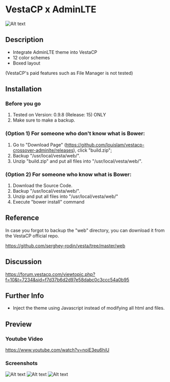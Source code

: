 # VestaCP x AdminLTE

![Alt text](https://louislam.net/blog/wp-content/uploads/2016/06/LOUISLAM-PC-000271.png)

## Description ##

- Integrate AdminLTE theme into VestaCP
- 12 color schemes
- Boxed layout

(VestaCP's paid features such as File Manager is not tested)


## Installation

### Before you go
1. Tested on Version: 0.9.8 (Release: 15) ONLY
2. Make sure to make a backup.

### (Option 1) For someone who don't know what is Bower:

1. Go to "Download Page" (https://github.com/louislam/vestacp-crossover-adminlte/releases), click "build.zip";
1. Backup "/usr/local/vesta/web/".
1. Unzip "build.zip" and put all files into "/usr/local/vesta/web/".

### (Option 2) For someone who know what is Bower:

1. Download the Source Code.
1. Backup "/usr/local/vesta/web/".
1. Unzip and put all files into "/usr/local/vesta/web/"
1. Execute "bower install" command

## Reference
In case you forgot to backup the "web" directory, you can download it from the VestaCP official repo.

https://github.com/serghey-rodin/vesta/tree/master/web

## Discussion

https://forum.vestacp.com/viewtopic.php?f=10&t=7234&sid=f7d37b6d2d97e58dabc0c3ccc54a0b95

## Further Info

- Inject the theme using Javascript instead of modifying all html and files.

## Preview

### Youtube Video

https://www.youtube.com/watch?v=noiE3eu6hiU

### Screenshots


![Alt text](https://louislam.net/blog/wp-content/uploads/2016/06/LOUISLAM-PC-000257.png)
![Alt text](https://louislam.net/blog/wp-content/uploads/2015/03/n01695.png)
![Alt text](https://louislam.net/blog/wp-content/uploads/2016/06/379b3bc1-fbe7-47b9-9fcc-fd4cb12dd6bd.png)
